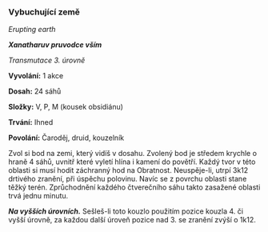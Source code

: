 ### Vybuchující země

*Erupting earth*

***Xanatharuv pruvodce vším***

 *Transmutace 3. úrovně* 
 

**Vyvolání:** 1 akce

**Dosah:** 24 sáhů

**Složky:** V, P, M (kousek obsidiánu)

**Trvání:** Ihned

**Povolání:** Čaroděj, druid, kouzelník
 
Zvol si bod na zemi, který vidíš v dosahu. Zvolený bod je středem krychle o hraně 4 sáhů, uvnitř které vyletí hlína i kamení do povětří. Každý tvor v této oblasti si musí hodit záchranný hod na Obratnost. Neuspěje-li, utrpí 3k12 drtivého zranění, při úspěchu polovinu. Navíc se z povrchu oblasti stane těžký terén. Zprůchodnění každého čtverečního sáhu takto zasažené oblasti trvá jednu minutu.

***Na vyšších úrovních.*** Sešleš-li toto kouzlo použitím pozice kouzla 4. či vyšší úrovně, za každou další úroveň pozice nad 3. se zranění zvýší o 1k12.